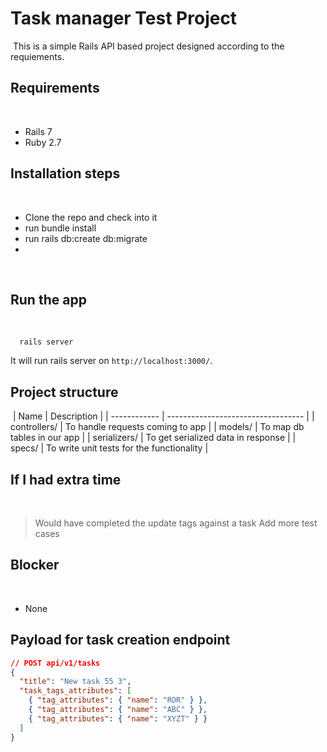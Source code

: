 # Task manager Test Project
​
This is a simple Rails API based project designed according to the requiements.
​
## Requirements
​
- Rails 7
- Ruby 2.7
​
## Installation steps
​
- Clone the repo and check into it
- run bundle install
- run rails db:create db:migrate
-
​
## Run the app
​
```
  rails server
```

It will run rails server on `http://localhost:3000/`.
​
## Project structure
​
| Name         | Description                        |
| ------------ | ---------------------------------- |
| controllers/ | To handle requests coming to app   |
| models/      | To map db tables in our app        |
| serializers/ | To get serialized data in response |
​| specs/       | To write unit tests for the functionality |

## If I had extra time
​
> Would have completed the update tags against a task
> Add more test cases
​
## Blocker
​
- None

## Payload for task creation endpoint

```json
// POST api/v1/tasks
{
  "title": "New task 55 3",
  "task_tags_attributes": [
    { "tag_attributes": { "name": "ROR" } },
    { "tag_attributes": { "name": "ABC" } },
    { "tag_attributes": { "name": "XYZT" } }
  ]
}
```
